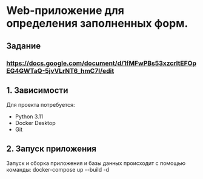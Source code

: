 # Web-приложение для определения заполненных форм.

## Задание
### https://docs.google.com/document/d/1fMFwPBs53xzcrltEFOpEG4GWTaQ-5jvVLrNT6_hmC7I/edit

## 1. Зависимости
Для проекта потребуется:
- Python 3.11
- Docker Desktop
- Git

## 2. Запуск приложения
Запуск и сборка приложения и базы данных происходит с помощью команды:
docker-compose up --build -d


